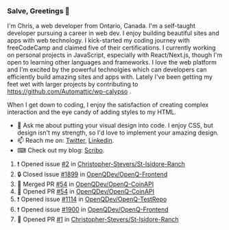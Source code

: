 ### Salve, Greetings 👋

I'm Chris, a web developer from Ontario, Canada. I'm a self-taught developer pursuing a career in web dev. I enjoy building beautiful sites and apps with web technology.
I kick-started my coding journey with freeCodeCamp and claimed five of their certifications.  I currently working on personal projects in JavaScript, especially with React/Next.js, though I'm open to learning other languages and frameworks. I love the web platform and I'm excited by the powerful technolgies which can developers can efficiently build amazing sites and apps with. Lately I've been getting my feet wet with larger projects by contributing to https://github.com/Automattic/wp-calypso .

When I get down to coding, I enjoy the satisfaction of creating complex interaction and the eye candy of adding styles to my HTML. 

- 💬 Ask me about putting your visual design into code. I enjoy CSS, but design isn't my strength, so I'd love to implement your amazing design.
- 📫 Reach me on: [Twitter](https://twitter.com/Christo28120856), [Linkedin](https://www.linkedin.com/in/christopher-stevers-07b9a5204/).
- ⌨ Check out my blog: [Scribo](https://christopherstevers.cf).
<!--
**Christopher-Stevers/Christopher-Stevers** is a ✨ _special_ ✨ repository because its `README.md` (this file) appears on your GitHub profile.

Here are some ideas to get you started:

- 🔭 I’m currently working on ...
- 🌱 I’m currently learning ...
- 👯 I’m looking to collaborate on ...
- 🤔 I’m looking for help with ...
- 😄 Pronouns: ...
- ⚡ Fun fact: ...
-->

<!--START_SECTION:activity-->
1. ❗ Opened issue [#2](https://github.com/Christopher-Stevers/St-Isidore-Ranch/issues/2) in [Christopher-Stevers/St-Isidore-Ranch](https://github.com/Christopher-Stevers/St-Isidore-Ranch)
2. 🔒 Closed issue [#1899](https://github.com/OpenQDev/OpenQ-Frontend/issues/1899) in [OpenQDev/OpenQ-Frontend](https://github.com/OpenQDev/OpenQ-Frontend)
3. 🎉 Merged PR [#54](https://github.com/OpenQDev/OpenQ-CoinAPI/pull/54) in [OpenQDev/OpenQ-CoinAPI](https://github.com/OpenQDev/OpenQ-CoinAPI)
4. 💪 Opened PR [#54](https://github.com/OpenQDev/OpenQ-CoinAPI/pull/54) in [OpenQDev/OpenQ-CoinAPI](https://github.com/OpenQDev/OpenQ-CoinAPI)
5. ❗ Opened issue [#1114](https://github.com/OpenQDev/OpenQ-TestRepo/issues/1114) in [OpenQDev/OpenQ-TestRepo](https://github.com/OpenQDev/OpenQ-TestRepo)
6. ❗ Opened issue [#1900](https://github.com/OpenQDev/OpenQ-Frontend/issues/1900) in [OpenQDev/OpenQ-Frontend](https://github.com/OpenQDev/OpenQ-Frontend)
7. 💪 Opened PR [#1](https://github.com/Christopher-Stevers/St-Isidore-Ranch/pull/1) in [Christopher-Stevers/St-Isidore-Ranch](https://github.com/Christopher-Stevers/St-Isidore-Ranch)
<!--END_SECTION:activity-->
